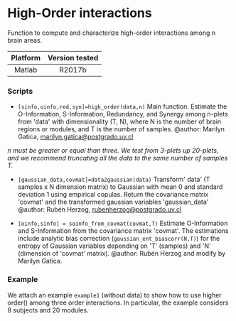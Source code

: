 # High-Order interactions
Function to compute and characterize high-order interactions among n brain areas.

| Platform | Version tested              |
| :------: | :----------------------:    |
| Matlab   | R2017b                      |

### Scripts
*  `[sinfo,oinfo,red,syn]=high_order(data,n)` Main function. Estimate the O-Information, S-Information, Redundancy, and Synergy among n-plets from 'data' with dimensionality (T, N), where N is the number of brain regions or modules, and T is the number of samples. @author: Marilyn Gatica, marilyn.gatica@postgrado.uv.cl

*n must be greater or equal than three. We test from 3-plets up 20-plets, and we recommend truncating all the data to the same number of samples T.*
 
*  `[gaussian_data,covmat]=data2gaussian(data)` 
Transform' data' (T samples x N dimension matrix) to Gaussian with mean 0 and standard deviation 1 using empirical copulas. Return the covariance matrix 'covmat' and the transformed gaussian variables 'gaussian_data'
@author: Rubén Herzog, rubenherzog@postgrado.uv.cl

*  `[oinfo,sinfo] = soinfo_from_covmat(covmat,T)` 
Estimate O-Information and S-Information from the covariance matrix 'covmat'. The estimations include analytic bias correction (`gaussian_ent_biascorr(N,T)`) for the entropy of Gaussian variables depending on 'T' (samples) and 'N' (dimension of 'covmat' matrix).
@author: Rubén Herzog and modify by Marilyn Gatica.

### Example
We attach an example `example1` (without data) to show how to use higher order() among three order interactions. In particular, the example considers 8 subjects and 20 modules.




